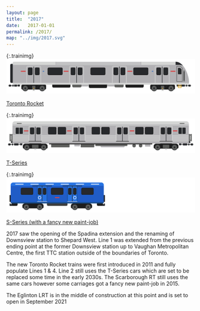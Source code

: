 ```yaml
---
layout: page
title:  "2017"
date:   2017-01-01
permalink: /2017/
map: "../img/2017.svg"
---
```


{:.trainimg}
![Toronto Rocket Subway Car](../img/toronto-rocket.svg)

[Toronto Rocket](https://en.wikipedia.org/wiki/Toronto_Rocket)

{:.trainimg}
![T-Series Subway Car](../img/t-series.svg)

[T-Series](https://en.wikipedia.org/wiki/T_series_(Toronto_subway))

{:.trainimg}
![S-Series SRT Car](../img/s-series-new.svg)

[S-Series (with a fancy new paint-job)](https://en.wikipedia.org/wiki/S_series_(Toronto_subway))

2017 saw the opening of the Spadina extension and the renaming of Downsview station to Shepard West.  Line 1 was extended from the previous ending point at the former Downsview station up to Vaughan Metropolitan Centre, the first TTC station outside of the boundaries of Toronto.

The new Toronto Rocket trains were first introduced in 2011 and fully populate Lines 1 & 4.  Line 2 still uses the T-Series cars which are set to be replaced some time in the early 2030s.  The Scarborough RT still uses the same cars however some carriages got a fancy new paint-job in 2015.

The Eglinton LRT is in the middle of construction at this point and is set to open in September 2021